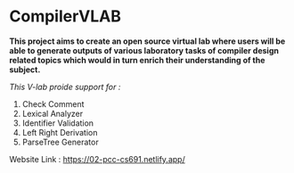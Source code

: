 # CompilerVLAB

**This project aims to create an open source virtual lab where users will be able to generate outputs of various
laboratory tasks of compiler design related topics which would in turn enrich their understanding of the subject.**

*This V-lab proide support for :*

1) Check Comment
2) Lexical Analyzer
3) Identifier Validation
4) Left Right Derivation
5) ParseTree Generator

Website Link : https://02-pcc-cs691.netlify.app/
